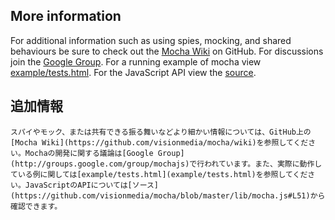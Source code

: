 <h2 id="more-information">More information</h2>

  For additional information such as using spies, mocking, and shared behaviours be sure to check out the [Mocha Wiki](https://github.com/visionmedia/mocha/wiki) on GitHub. For discussions join the [Google Group](http://groups.google.com/group/mochajs). For a running example of mocha view [example/tests.html](example/tests.html). For the JavaScript API view the [source](https://github.com/visionmedia/mocha/blob/master/lib/mocha.js#L51).

<h2 id="more-information">追加情報</h2>

	スパイやモック、または共有できる振る舞いなどより細かい情報については、GitHub上の[Mocha Wiki](https://github.com/visionmedia/mocha/wiki)を参照してください。Mochaの開発に関する議論は[Google Group](http://groups.google.com/group/mochajs)で行われています。また、実際に動作している例に関しては[example/tests.html](example/tests.html)を参照してください。JavaScriptのAPIについては[ソース](https://github.com/visionmedia/mocha/blob/master/lib/mocha.js#L51)から確認できます。
